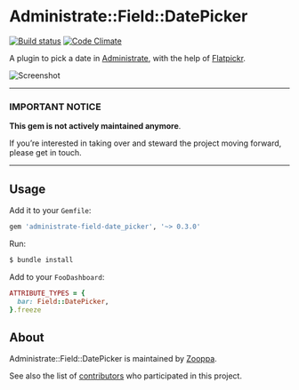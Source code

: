 # Administrate::Field::DatePicker

[![Build status](https://github.com/zooppa/administrate-field-date_picker/actions/workflows/build.yml/badge.svg)](https://github.com/zooppa/administrate-field-date_picker/actions/workflows/build.yml) [![Code Climate](https://codeclimate.com/github/zooppa/administrate-field-date_picker/badges/gpa.svg)](https://codeclimate.com/github/zooppa/administrate-field-date_picker)

A plugin to pick a date in [Administrate], with the help of [Flatpickr].

![Screenshot](https://raw.githubusercontent.com/zooppa/administrate-field-date_picker/master/screenshot.png)

---

### IMPORTANT NOTICE

**This gem is not actively maintained anymore**.

If you’re interested in taking over and steward the project moving forward, please get in touch.

---

## Usage

Add it to your `Gemfile`:

```ruby
gem 'administrate-field-date_picker', '~> 0.3.0'
```

Run:

```bash
$ bundle install
```

Add to your `FooDashboard`:

```ruby
ATTRIBUTE_TYPES = {
  bar: Field::DatePicker,
}.freeze
```

## About

Administrate::Field::DatePicker is maintained by [Zooppa].

See also the list of [contributors](https://github.com/zooppa/administrate-field-date_picker/contributors) who participated in this project.

[flatpickr]: https://github.com/chmln/flatpickr
[administrate]: https://github.com/thoughtbot/administrate
[zooppa]: https://www.zooppa.com/
